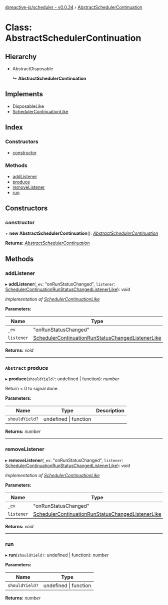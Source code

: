 [@reactive-js/scheduler - v0.0.34](../README.md) › [AbstractSchedulerContinuation](abstractschedulercontinuation.md)

# Class: AbstractSchedulerContinuation

## Hierarchy

* AbstractDisposable

  ↳ **AbstractSchedulerContinuation**

## Implements

* DisposableLike
* [SchedulerContinuationLike](../interfaces/schedulercontinuationlike.md)

## Index

### Constructors

* [constructor](abstractschedulercontinuation.md#constructor)

### Methods

* [addListener](abstractschedulercontinuation.md#addlistener)
* [produce](abstractschedulercontinuation.md#abstract-produce)
* [removeListener](abstractschedulercontinuation.md#removelistener)
* [run](abstractschedulercontinuation.md#run)

## Constructors

###  constructor

\+ **new AbstractSchedulerContinuation**(): *[AbstractSchedulerContinuation](abstractschedulercontinuation.md)*

**Returns:** *[AbstractSchedulerContinuation](abstractschedulercontinuation.md)*

## Methods

###  addListener

▸ **addListener**(`_ev`: "onRunStatusChanged", `listener`: [SchedulerContinuationRunStatusChangedListenerLike](../interfaces/schedulercontinuationrunstatuschangedlistenerlike.md)): *void*

*Implementation of [SchedulerContinuationLike](../interfaces/schedulercontinuationlike.md)*

**Parameters:**

Name | Type |
------ | ------ |
`_ev` | "onRunStatusChanged" |
`listener` | [SchedulerContinuationRunStatusChangedListenerLike](../interfaces/schedulercontinuationrunstatuschangedlistenerlike.md) |

**Returns:** *void*

___

### `Abstract` produce

▸ **produce**(`shouldYield?`: undefined | function): *number*

Return < 0 to signal done.

**Parameters:**

Name | Type | Description |
------ | ------ | ------ |
`shouldYield?` | undefined &#124; function |   |

**Returns:** *number*

___

###  removeListener

▸ **removeListener**(`_ev`: "onRunStatusChanged", `listener`: [SchedulerContinuationRunStatusChangedListenerLike](../interfaces/schedulercontinuationrunstatuschangedlistenerlike.md)): *void*

*Implementation of [SchedulerContinuationLike](../interfaces/schedulercontinuationlike.md)*

**Parameters:**

Name | Type |
------ | ------ |
`_ev` | "onRunStatusChanged" |
`listener` | [SchedulerContinuationRunStatusChangedListenerLike](../interfaces/schedulercontinuationrunstatuschangedlistenerlike.md) |

**Returns:** *void*

___

###  run

▸ **run**(`shouldYield?`: undefined | function): *number*

**Parameters:**

Name | Type |
------ | ------ |
`shouldYield?` | undefined &#124; function |

**Returns:** *number*
